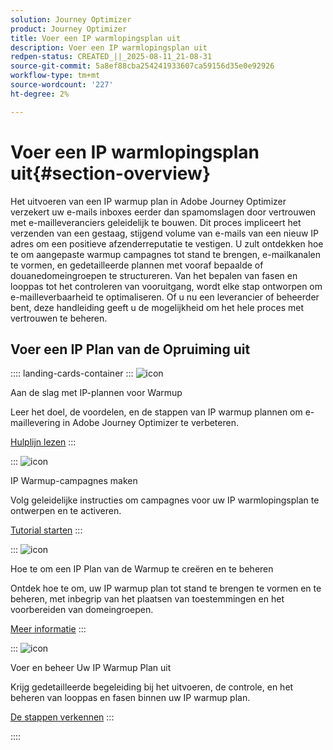 ```yaml
---
solution: Journey Optimizer
product: Journey Optimizer
title: Voer een IP warmlopingsplan uit
description: Voer een IP warmlopingsplan uit
redpen-status: CREATED_||_2025-08-11_21-08-31
source-git-commit: 5a8ef88cba254241933607ca59156d35e0e92926
workflow-type: tm+mt
source-wordcount: '227'
ht-degree: 2%

---
```



# Voer een IP warmlopingsplan uit{#section-overview}

Het uitvoeren van een IP warmup plan in Adobe Journey Optimizer verzekert uw e-mails inboxes eerder dan spamomslagen door vertrouwen met e-mailleveranciers geleidelijk te bouwen. Dit proces impliceert het verzenden van een gestaag, stijgend volume van e-mails van een nieuw IP adres om een positieve afzenderreputatie te vestigen. U zult ontdekken hoe te om aangepaste warmup campagnes tot stand te brengen, e-mailkanalen te vormen, en gedetailleerde plannen met vooraf bepaalde of douanedomeingroepen te structureren. Van het bepalen van fasen en looppas tot het controleren van vooruitgang, wordt elke stap ontworpen om e-mailleverbaarheid te optimaliseren. Of u nu een leverancier of beheerder bent, deze handleiding geeft u de mogelijkheid om het hele proces met vertrouwen te beheren.

## Voer een IP Plan van de Opruiming uit

:::: landing-cards-container
:::
![icon]( https://cdn.experienceleague.adobe.com/icons/book.svg)

Aan de slag met IP-plannen voor Warmup

Leer het doel, de voordelen, en de stappen van IP warmup plannen om e-maillevering in Adobe Journey Optimizer te verbeteren.

[Hulplijn lezen](../using/configuration/ip-warmup-gs.md)
:::

:::
![icon]( https://cdn.experienceleague.adobe.com/icons/circle-play.svg)

IP Warmup-campagnes maken

Volg geleidelijke instructies om campagnes voor uw IP warmlopingsplan te ontwerpen en te activeren.

[Tutorial starten](../using/configuration/ip-warmup-campaign.md)
:::

:::
![icon]( https://cdn.experienceleague.adobe.com/icons/gear.svg)

Hoe te om een IP Plan van de Warmup te creëren en te beheren

Ontdek hoe te om, uw IP warmup plan tot stand te brengen te vormen en te beheren, met inbegrip van het plaatsen van toestemmingen en het voorbereiden van domeingroepen.

[Meer informatie](../using/configuration/ip-warmup-plan.md)
:::

:::
![icon]( https://cdn.experienceleague.adobe.com/icons/list-check.svg)

Voer en beheer Uw IP Warmup Plan uit

Krijg gedetailleerde begeleiding bij het uitvoeren, de controle, en het beheren van looppas en fasen binnen uw IP warmup plan.

[De stappen verkennen](../using/configuration/ip-warmup-execution.md)
:::

::::
